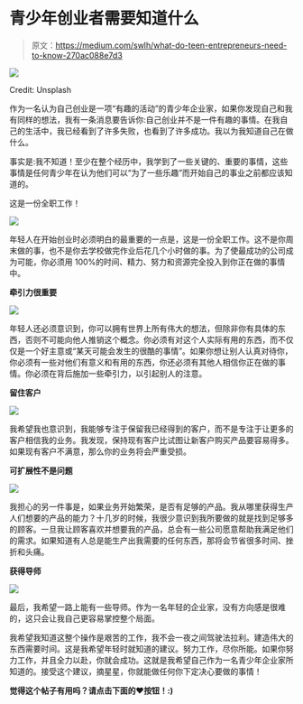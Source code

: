 # 青少年创业者需要知道什么

> 原文：<https://medium.com/swlh/what-do-teen-entrepreneurs-need-to-know-270ac088e7d3>

![](img/3e029fdac7e85cf19ffac5b6538d60e1.png)

Credit: Unsplash

作为一名认为自己创业是一项“有趣的活动”的青少年企业家，如果你发现自己和我有同样的想法，我有一条消息要告诉你:自己创业并不是一件有趣的事情。在我自己的生活中，我已经看到了许多失败，也看到了许多成功。我以为我知道自己在做什么。

事实是:我不知道！至少在整个经历中，我学到了一些关键的、重要的事情，这些事情是任何青少年在认为他们可以“为了一些乐趣”而开始自己的事业之前都应该知道的。

这是一份全职工作！

![](img/2e4cdd8a0509d8a59f7108f8a6b7c55a.png)

年轻人在开始创业时必须明白的最重要的一点是，这是一份全职工作。这不是你周末做的事，也不是你去学校做完作业后花几个小时做的事。为了使最成功的公司成为可能，你必须用 100%的时间、精力、努力和资源完全投入到你正在做的事情中。

**牵引力很重要**

![](img/b63924654884a9c434af25d2a7357099.png)

年轻人还必须意识到，你可以拥有世界上所有伟大的想法，但除非你有具体的东西，否则不可能向他人推销这个概念。你必须有对这个人实际有用的东西，而不仅仅是一个好主意或“某天可能会发生的很酷的事情”。如果你想让别人认真对待你，你必须有一些对他们有意义和有用的东西，你还必须有其他人相信你正在做的事情。你必须在背后施加一些牵引力，以引起别人的注意。

**留住客户**

![](img/701ae17451508aebfc9aa6b83da7f66e.png)

我希望我也意识到，我能够专注于保留我已经得到的客户，而不是专注于让更多的客户相信我的业务。我发现，保持现有客户比试图让新客户购买产品要容易得多。如果现有客户不满意，那么你的业务将会严重受损。

**可扩展性不是问题**

![](img/cf2f574e864930e77d510f8088f85445.png)

我担心的另一件事是，如果业务开始繁荣，是否有足够的产品。我从哪里获得生产人们想要的产品的能力？十几岁的时候，我很少意识到我所要做的就是找到足够多的顾客。一旦我让顾客喜欢并想要我的产品，总会有一些公司愿意帮助我满足他们的需求。如果知道有人总是能生产出我需要的任何东西，那将会节省很多时间、挫折和头痛。

**获得导师**

![](img/1552e9663bc99c571a3583992a9d2d14.png)

最后，我希望一路上能有一些导师。作为一名年轻的企业家，没有方向感是很难的，这只会让我自己更容易掌控整个局面。

我希望我知道这整个操作是艰苦的工作，我不会一夜之间驾驶法拉利。建造伟大的东西需要时间。这是我希望年轻时就知道的建议。努力工作，尽你所能。如果你努力工作，并且全力以赴，你就会成功。这就是我希望自己作为一名青少年企业家所知道的。接受这个建议，摘星星，你就能做任何你下定决心要做的事情！

**觉得这个帖子有用吗？请点击下面的❤按钮！:)**